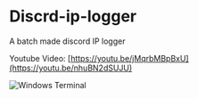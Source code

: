 # Discrd-ip-logger
A batch made discord IP logger


Youtube Video:
[https://youtu.be/jMqrbMBpBxU](https://youtu.be/nhuBN2dSUJU)

![Windows Terminal](https://img.shields.io/badge/Windows%20Terminal-%234D4D4D.svg?style=for-the-badge&logo=windows-terminal&logoColor=white)
